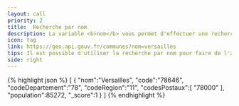 ```yaml
---
layout: call
priority: 2
title:  Recherche par nom
description: La variable <b>nom</b> vous permet d'effectuer une recherche de communes par nom.
icon: tag
link: https://geo.api.gouv.fr/communes?nom=versailles
tips: Il est possible d'utiliser la recherche par nom pour faire de l'autocomplétion.
side: right
---
```

{% highlight json %}
[
   {
      "nom":"Versailles",
      "code":"78646",
      "codeDepartement":"78",
      "codeRegion":"11",
      "codesPostaux":[
         "78000"
      ],
      "population":85272,
      "_score":1
   }
]
{% endhighlight %}
